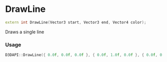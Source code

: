 # DrawLine

```c++
extern int DrawLine(Vector3 start, Vector3 end, Vector4 color);
```

Draws a single line


### Usage
```c++
D3DAPI::DrawLine({ 0.0f, 0.0f, 0.0f }, { 0.0f, 1.0f, 0.0f }, { 0.0f, 0.0f, 1.0f, 1.0f });
```